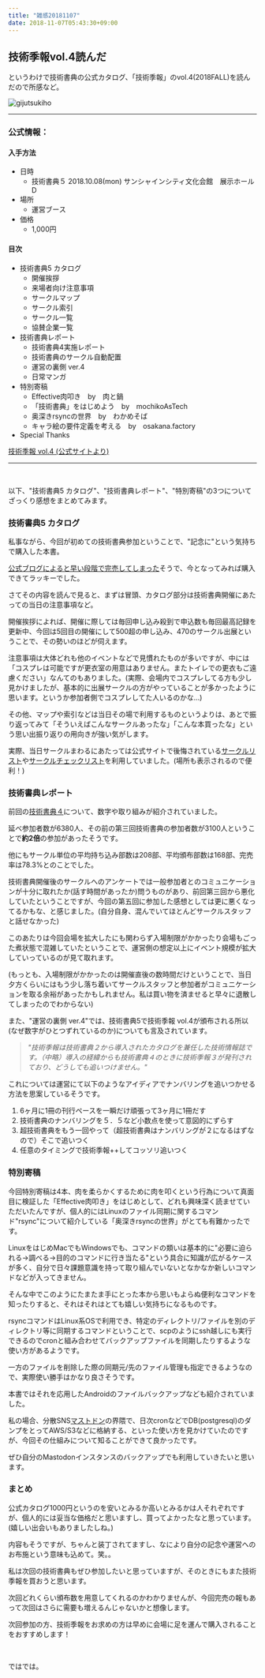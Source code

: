 ```yaml
---
title: "雑感20181107"
date: 2018-11-07T05:43:30+09:00
---
```


## 技術季報vol.4読んだ

<!--more-->

というわけで技術書典の公式カタログ、「技術季報」のvol.4(2018FALL)を読んだので所感など。

![gijutsukiho](/images/2018/1107_1.jpg)

----

### 公式情報：

#### 入手方法

* 日時
    * 技術書典５ 2018.10.08(mon) サンシャインシティ文化会館　展示ホールD
* 場所
    * 運営ブース
* 価格
    * 1,000円

#### 目次

* 技術書典5 カタログ
    * 開催挨拶
    * 来場者向け注意事項
    * サークルマップ
    * サークル索引
    * サークル一覧
    * 協賛企業一覧
* 技術書典レポート
    * 技術書典4実施レポート
    * 技術書典のサークル自動配置
    * 運営の裏側 ver.4
    * 日常マンガ
* 特別寄稿
    * Effective肉叩き　by　肉と鍋
    * 「技術書典」をはじめよう　by　mochikoAsTech
    * 奥深きrsyncの世界　by　わかめそば
    * キャラ絵の要件定義を考える　by　osakana.factory
* Special Thanks

<a target="_black" href="https://techbookfest.org/journal/4">技術季報 vol.4 (公式サイトより)</a>

----

<br>

以下、"技術書典5 カタログ"、"技術書典レポート"、"特別寄稿"の3つについてざっくり感想をまとめてみます。

### 技術書典5 カタログ

私事ながら、今回が初めての技術書典参加ということで、"記念に"という気持ちで購入した本書。

<a targeto="_blank" href="https://blog.techbookfest.org/2018/07/13/tbf04-report/">公式ブログによると早い段階で完売してしまった</a>そうで、今となってみれば購入できてラッキーでした。

さてその内容を読んで見ると、まずは冒頭、カタログ部分は技術書典開催にあたっての当日の注意事項など。

開催挨拶によれば、開催に際しては毎回申し込み殺到で申込数も毎回最高記録を更新中、今回は5回目の開催にして500超の申し込み、470のサークル出展ということで、その勢いのほどが伺えます。

注意事項は大体どれも他のイベントなどで見慣れたものが多いですが、中には「コスプレは可能ですが更衣室の用意はありません。またトイレでの更衣もご遠慮ください」なんてのもありました。(実際、会場内でコスプレしてる方も少し見かけましたが、基本的に出展サークルの方がやっていることが多かったように思います。というか参加者側でコスプレしてた人いるのかな...)

その他、マップや索引などは当日その場で利用するものというよりは、あとで振り返ってみて「そういえばこんなサークルあったな」「こんな本買ったな」という思い出振り返りの用向きが強い気がします。

実際、当日サークルまわるにあたっては公式サイトで後悔されている<a target="_blank" href="https://techbookfest.org/event/tbf05/circle">サークルリスト</a>や<a target="_blank" href="https://techbookfest.org/event/tbf05/circle/checklist">サークルチェックリスト</a>を利用していました。(場所も表示されるので便利！)

### 技術書典レポート

前回の<a target="_blank" href="https://techbookfest.org/event/tbf04">技術書典４</a>について、数字や取り組みが紹介されていました。

延べ参加者数が6380人、その前の第三回技術書典の参加者数が3100人ということで**約2倍**の参加があったそうです。

他にもサークル単位の平均持ち込み部数は208部、平均頒布部数は168部、完売率は78.3%とのことでした。

技術書典開催後のサークルへのアンケートでは一般参加者とのコミュニケーションが十分に取れたか(話す時間があったか)問うものがあり、前回第三回から悪化していたということですが、今回の第五回に参加した感想としては更に悪くなってるかもな、と感じました。(自分自身、混んでいてほとんどサークルスタッフと話せなかった)

このあたりは今回会場を拡大したにも関わらず入場制限がかかったり会場もごった煮状態で混雑していたということで、運営側の想定以上にイベント規模が拡大していっているのが見て取れます。

(もっとも、入場制限がかかったのは開催直後の数時間だけということで、当日夕方くらいにはもう少し落ち着いてサークルスタッフと参加者がコミュニケーションを取る余裕があったかもしれません。私は買い物を済ませると早々に退散してしまったのでわからない)

また、"運営の裏側 ver.4"では、技術書典5で技術季報 vol.4が頒布される所以(なぜ数字がひとつずれているのか)についても言及されています。

> _"技術季報は技術書典２から導入されたカタログを兼任した技術情報誌です。（中略）導入の経緯からも技術書典４のときに技術季報３が発刊されており、どうしても追いつけません。"_

これについては運営にて以下のようなアイディアでナンバリングを追いつかせる方法を思案しているそうです。

1. 6ヶ月に1冊の刊行ペースを一瞬だけ頑張って3ヶ月に1冊だす
1. 技術書典のナンバリングを５．５など小数点を使って意図的にずらす
1. 超技術書典をもう一回やって（超技術書典はナンバリングが２になるはずなので）そこで追いつく
1. 任意のタイミングで技術季報++してコッソリ追いつく

### 特別寄稿

今回特別寄稿は4本、肉を柔らかくするために肉を叩くという行為について真面目に検証した「Effective肉叩き」をはじめとして、どれも興味深く読ませていただいたんですが、個人的にはLinuxのファイル同期に関するコマンド"rsync"について紹介している「奥深きrsyncの世界」がとても有難かったです。

LinuxをはじめMacでもWindowsでも、コマンドの類いは基本的に"必要に迫られる→調べる→目的のコマンドに行き当たる"という具合に知識が広がるケースが多く、自分で日々課題意識を持って取り組んでいないとなかなか新しいコマンドなどが入ってきません。

そんな中でこのようにたまたま手にとった本から思いもよらぬ便利なコマンドを知ったりすると、それはそれはとても嬉しい気持ちになるものです。

rsyncコマンドはLinux系OSで利用でき、特定のディレクトリ/ファイルを別のディレクトリ等に同期するコマンドということで、scpのようにssh越しにも実行できるのでcronと組み合わせてバックアップファイルを同期したりするような使い方があるようです。

一方のファイルを削除した際の同期元/先のファイル管理も指定できるようなので、実際使い勝手はかなり良さそうです。

本書ではそれを応用したAndroidのファイルバックアップなども紹介されていました。

私の場合、分散SNS<a target="_blank" href="https://ja.wikipedia.org/wiki/%E3%83%9E%E3%82%B9%E3%83%88%E3%83%89%E3%83%B3_(%E3%83%9F%E3%83%8B%E3%83%96%E3%83%AD%E3%82%B0)">マストドン</a>の界隈で、日次cronなどでDB(postgresql)のダンプをとってAWS/S3などに格納する、といった使い方を見かけていたのですが、今回その仕組みについて知ることができて良かったです。

ぜひ自分のMastodonインスタンスのバックアップでも利用していきたいと思います。

### まとめ

公式カタログ1000円というのを安いとみるか高いとみるかは人それぞれですが、個人的には妥当な価格だと思いますし、買ってよかったなと思っています。(嬉しい出会いもありましたしね。)

内容もそうですが、ちゃんと装丁されてますし、なにより自分の記念や運営へのお布施という意味も込めて。笑。。

私は次回の技術書典もぜひ参加したいと思っていますが、そのときにもまた技術季報を買おうと思います。

次回どれくらい頒布数を用意してくれるのかわかりませんが、今回完売の報もあって次回はさらに需要も増えるんじゃないかと想像します。

次回参加の方、技術季報をお求めの方は早めに会場に足を運んで購入されることをおすすめします！

<br>

ではでは。






